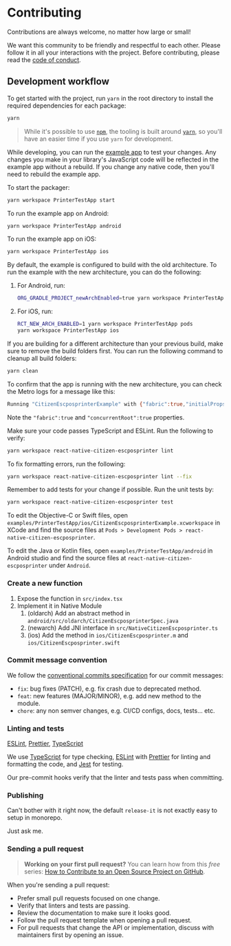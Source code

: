 # Contributing

Contributions are always welcome, no matter how large or small!

We want this community to be friendly and respectful to each other. Please follow it in all your interactions with the project. Before contributing, please read the [code of conduct](./CODE_OF_CONDUCT.md).

## Development workflow

To get started with the project, run `yarn` in the root directory to install the required dependencies for each package:

```sh
yarn
```

> While it's possible to use [`npm`](https://github.com/npm/cli), the tooling is built around [`yarn`](https://classic.yarnpkg.com/), so you'll have an easier time if you use `yarn` for development.

While developing, you can run the [example app](/examples/PrinterTestApp/) to test your changes. Any changes you make in your library's JavaScript code will be reflected in the example app without a rebuild. If you change any native code, then you'll need to rebuild the example app.

To start the packager:

```sh
yarn workspace PrinterTestApp start
```

To run the example app on Android:

```sh
yarn workspace PrinterTestApp android
```

To run the example app on iOS:

```sh
yarn workspace PrinterTestApp ios
```

By default, the example is configured to build with the old architecture. To run the example with the new architecture, you can do the following:

1. For Android, run:

   ```sh
   ORG_GRADLE_PROJECT_newArchEnabled=true yarn workspace PrinterTestApp android
   ```

2. For iOS, run:

   ```sh
   RCT_NEW_ARCH_ENABLED=1 yarn workspace PrinterTestApp pods
   yarn workspace PrinterTestApp ios
   ```

If you are building for a different architecture than your previous build, make sure to remove the build folders first. You can run the following command to cleanup all build folders:

```sh
yarn clean
```

To confirm that the app is running with the new architecture, you can check the Metro logs for a message like this:

```sh
Running "CitizenEscposprinterExample" with {"fabric":true,"initialProps":{"concurrentRoot":true},"rootTag":1}
```

Note the `"fabric":true` and `"concurrentRoot":true` properties.

Make sure your code passes TypeScript and ESLint. Run the following to verify:

```sh
yarn workspace react-native-citizen-escposprinter lint
```

To fix formatting errors, run the following:

```sh
yarn workspace react-native-citizen-escposprinter lint --fix
```

Remember to add tests for your change if possible. Run the unit tests by:

```sh
yarn workspace react-native-citizen-escposprinter test
```

To edit the Objective-C or Swift files, open `examples/PrinterTestApp/ios/CitizenEscposprinterExample.xcworkspace` in XCode and find the source files at `Pods > Development Pods > react-native-citizen-escposprinter`.

To edit the Java or Kotlin files, open `examples/PrinterTestApp/android` in Android studio and find the source files at `react-native-citizen-escposprinter` under `Android`.

### Create a new function

1. Expose the function in `src/index.tsx`
1. Implement it in Native Module
   1. (oldarch) Add an abstract method in `android/src/oldarch/CitizenEscposprinterSpec.java`
   1. (newarch) Add JNI interface in `src/NativeCitizenEscposprinter.ts`
   1. (ios) Add the method in `ios/CitizenEscposprinter.m` and `ios/CitizenEscposprinter.swift`

### Commit message convention

We follow the [conventional commits specification](https://www.conventionalcommits.org/en) for our commit messages:

- `fix`: bug fixes (PATCH), e.g. fix crash due to deprecated method.
- `feat`: new features (MAJOR/MINOR), e.g. add new method to the module.
- `chore`: any non semver changes, e.g. CI/CD configs, docs, tests... etc.

### Linting and tests

[ESLint](https://eslint.org/), [Prettier](https://prettier.io/), [TypeScript](https://www.typescriptlang.org/)

We use [TypeScript](https://www.typescriptlang.org/) for type checking, [ESLint](https://eslint.org/) with [Prettier](https://prettier.io/) for linting and formatting the code, and [Jest](https://jestjs.io/) for testing.

Our pre-commit hooks verify that the linter and tests pass when committing.

### Publishing

Can't bother with it right now, the default `release-it` is not exactly easy to setup in monorepo.

Just ask me.

### Sending a pull request

> **Working on your first pull request?** You can learn how from this _free_ series: [How to Contribute to an Open Source Project on GitHub](https://app.egghead.io/playlists/how-to-contribute-to-an-open-source-project-on-github).

When you're sending a pull request:

- Prefer small pull requests focused on one change.
- Verify that linters and tests are passing.
- Review the documentation to make sure it looks good.
- Follow the pull request template when opening a pull request.
- For pull requests that change the API or implementation, discuss with maintainers first by opening an issue.
